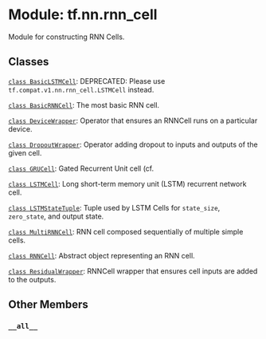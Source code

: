 <div itemscope itemtype="http://developers.google.com/ReferenceObject">
<meta itemprop="name" content="tf.nn.rnn_cell" />
<meta itemprop="path" content="Stable" />
<meta itemprop="property" content="__all__"/>
</div>

# Module: tf.nn.rnn_cell

Module for constructing RNN Cells.

## Classes

[`class BasicLSTMCell`](../../tf/nn/rnn_cell/BasicLSTMCell.md): DEPRECATED: Please use `tf.compat.v1.nn.rnn_cell.LSTMCell` instead.

[`class BasicRNNCell`](../../tf/nn/rnn_cell/BasicRNNCell.md): The most basic RNN cell.

[`class DeviceWrapper`](../../tf/nn/rnn_cell/DeviceWrapper.md): Operator that ensures an RNNCell runs on a particular device.

[`class DropoutWrapper`](../../tf/nn/rnn_cell/DropoutWrapper.md): Operator adding dropout to inputs and outputs of the given cell.

[`class GRUCell`](../../tf/nn/rnn_cell/GRUCell.md): Gated Recurrent Unit cell (cf.

[`class LSTMCell`](../../tf/nn/rnn_cell/LSTMCell.md): Long short-term memory unit (LSTM) recurrent network cell.

[`class LSTMStateTuple`](../../tf/nn/rnn_cell/LSTMStateTuple.md): Tuple used by LSTM Cells for `state_size`, `zero_state`, and output state.

[`class MultiRNNCell`](../../tf/nn/rnn_cell/MultiRNNCell.md): RNN cell composed sequentially of multiple simple cells.

[`class RNNCell`](../../tf/nn/rnn_cell/RNNCell.md): Abstract object representing an RNN cell.

[`class ResidualWrapper`](../../tf/nn/rnn_cell/ResidualWrapper.md): RNNCell wrapper that ensures cell inputs are added to the outputs.

## Other Members

<h3 id="__all__"><code>__all__</code></h3>

